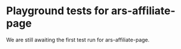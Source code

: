 # Playground tests for ars-affiliate-page
We are still awaiting the first test run for ars-affiliate-page.
